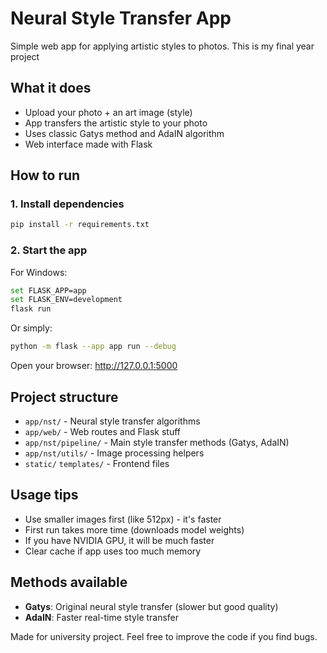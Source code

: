 # Neural Style Transfer App

Simple web app for applying artistic styles to photos. This is my final year project

## What it does
- Upload your photo + an art image (style)
- App transfers the artistic style to your photo
- Uses classic Gatys method and AdaIN algorithm
- Web interface made with Flask

## How to run

### 1. Install dependencies
```bash
pip install -r requirements.txt
```

### 2. Start the app
For Windows:
```bash
set FLASK_APP=app
set FLASK_ENV=development
flask run
```

Or simply:
```bash
python -m flask --app app run --debug
```

Open your browser: http://127.0.0.1:5000

## Project structure
- `app/nst/` - Neural style transfer algorithms
- `app/web/` - Web routes and Flask stuff  
- `app/nst/pipeline/` - Main style transfer methods (Gatys, AdaIN)
- `app/nst/utils/` - Image processing helpers
- `static/` `templates/` - Frontend files

## Usage tips
- Use smaller images first (like 512px) - it's faster
- First run takes more time (downloads model weights)
- If you have NVIDIA GPU, it will be much faster
- Clear cache if app uses too much memory

## Methods available
- **Gatys**: Original neural style transfer (slower but good quality)
- **AdaIN**: Faster real-time style transfer

Made for university project. Feel free to improve the code if you find bugs.

